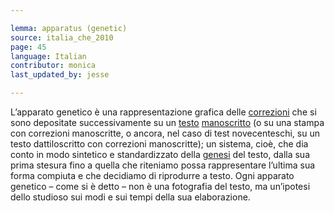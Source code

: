 ```yaml
---

lemma: apparatus (genetic)
source: italia_che_2010
page: 45
language: Italian
contributor: monica
last_updated_by: jesse

---
```

L’apparato genetico è una rappresentazione grafica delle [correzioni](correction.html) che si sono depositate successivamente su un [testo](text.html) [manoscritto](manuscript.html) (o su una stampa con correzioni manoscritte, o ancora, nel caso di test novecenteschi, su un testo dattiloscritto con correzioni manoscritte); un sistema, cioè, che dia conto in modo sintetico e standardizzato della [genesi](genesis.html) del testo, dalla sua prima stesura fino a quella che riteniamo possa rappresentare l’ultima sua forma compiuta e che decidiamo di riprodurre a testo. Ogni apparato genetico – come si è detto – non è una fotografia del testo, ma un’ipotesi dello studioso sui modi e sui tempi della sua elaborazione.
